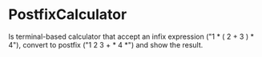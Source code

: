 # PostfixCalculator
Is terminal-based calculator that accept an infix expression ("1 * ( 2 + 3 ) * 4"), convert to postfix ("1 2 3 + * 4 *") and show the result.
